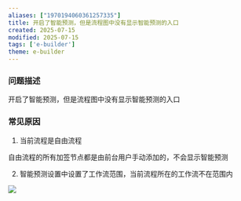 ```yaml
---
aliases: ["1970194060361257335"]
title: 开启了智能预测，但是流程图中没有显示智能预测的入口
created: 2025-07-15
modified: 2025-07-15
tags: ['e-builder']
theme: e-builder
---
```


### 问题描述

开启了智能预测，但是流程图中没有显示智能预测的入口

### 常见原因

1. 当前流程是自由流程

自由流程的所有加签节点都是由前台用户手动添加的，不会显示智能预测

2. 智能预测设置中设置了工作流范围，当前流程所在的工作流不在范围内

![](https://myhelpdoc.oss-cn-heyuan.aliyuncs.com/mdimages/297f43bcdd30adac76fc4232b71b6610.jpg)


